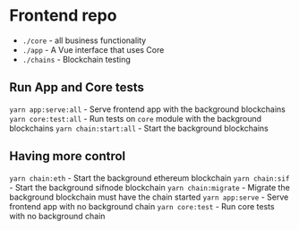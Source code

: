 # Frontend repo

- `./core` - all business functionality
- `./app` - A Vue interface that uses Core
- `./chains` - Blockchain testing

## Run App and Core tests

`yarn app:serve:all` - Serve frontend app with the background blockchains
`yarn core:test:all` - Run tests on `core` module with the background blockchains
`yarn chain:start:all` - Start the background blockchains

## Having more control

`yarn chain:eth` - Start the background ethereum blockchain
`yarn chain:sif` - Start the background sifnode blockchain
`yarn chain:migrate` - Migrate the background blockchain must have the chain started
`yarn app:serve` - Serve frontend app with no background chain
`yarn core:test` - Run core tests with no background chain

